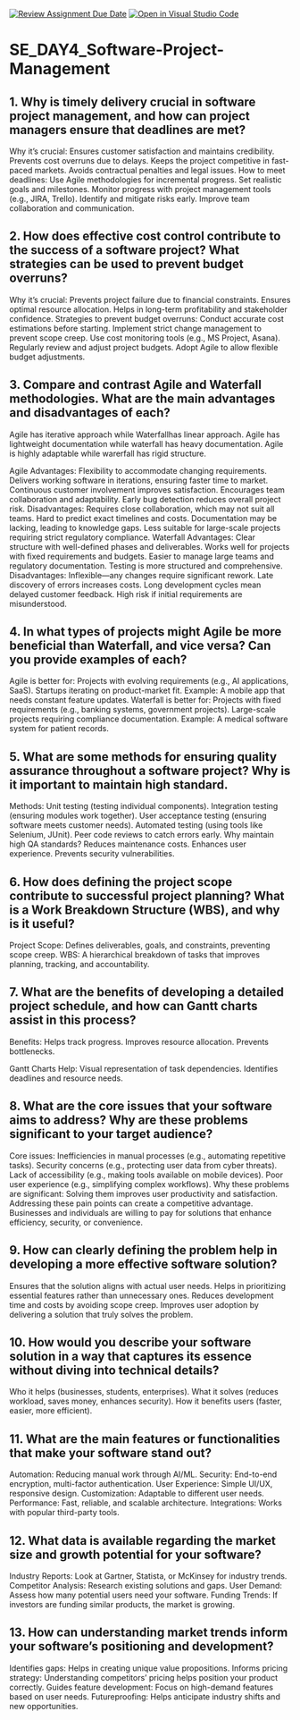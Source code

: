 [![Review Assignment Due Date](https://classroom.github.com/assets/deadline-readme-button-22041afd0340ce965d47ae6ef1cefeee28c7c493a6346c4f15d667ab976d596c.svg)](https://classroom.github.com/a/9pw6JKcu)
[![Open in Visual Studio Code](https://classroom.github.com/assets/open-in-vscode-2e0aaae1b6195c2367325f4f02e2d04e9abb55f0b24a779b69b11b9e10269abc.svg)](https://classroom.github.com/online_ide?assignment_repo_id=18468777&assignment_repo_type=AssignmentRepo)
# SE_DAY4_Software-Project-Management
## 1. Why is timely delivery crucial in software project management, and how can project managers ensure that deadlines are met?

 Why it’s crucial:
Ensures customer satisfaction and maintains credibility.
Prevents cost overruns due to delays.
Keeps the project competitive in fast-paced markets.
Avoids contractual penalties and legal issues.
 How to meet deadlines:
Use Agile methodologies for incremental progress.
Set realistic goals and milestones.
Monitor progress with project management tools (e.g., JIRA, Trello).
Identify and mitigate risks early.
Improve team collaboration and communication.


## 2. How does effective cost control contribute to the success of a software project? What strategies can be used to prevent budget overruns?

 Why it’s crucial:
Prevents project failure due to financial constraints.
Ensures optimal resource allocation.
Helps in long-term profitability and stakeholder confidence.
 Strategies to prevent budget overruns:
Conduct accurate cost estimations before starting.
Implement strict change management to prevent scope creep.
Use cost monitoring tools (e.g., MS Project, Asana).
Regularly review and adjust project budgets.
Adopt Agile to allow flexible budget adjustments.


## 3. Compare and contrast Agile and Waterfall methodologies. What are the main advantages and disadvantages of each?

 Agile has iterative approach while Waterfallhas linear approach.
 Agile has lightweight documentation while waterfall has heavy documentation.
 Agile is highly adaptable while warerfall has rigid structure.

  Agile
   Advantages:
Flexibility to accommodate changing requirements.
Delivers working software in iterations, ensuring faster time to market.
Continuous customer involvement improves satisfaction.
Encourages team collaboration and adaptability.
Early bug detection reduces overall project risk.
 Disadvantages:
Requires close collaboration, which may not suit all teams.
Hard to predict exact timelines and costs.
Documentation may be lacking, leading to knowledge gaps.
Less suitable for large-scale projects requiring strict regulatory compliance.
 Waterfall
   Advantages:
Clear structure with well-defined phases and deliverables.
Works well for projects with fixed requirements and budgets.
Easier to manage large teams and regulatory documentation.
Testing is more structured and comprehensive.
  Disadvantages:
Inflexible—any changes require significant rework.
Late discovery of errors increases costs.
Long development cycles mean delayed customer feedback.
High risk if initial requirements are misunderstood.

## 4. In what types of projects might Agile be more beneficial than Waterfall, and vice versa? Can you provide examples of each?

 Agile is better for:
Projects with evolving requirements (e.g., AI applications, SaaS).
Startups iterating on product-market fit.
Example: A mobile app that needs constant feature updates.
 Waterfall is better for:
Projects with fixed requirements (e.g., banking systems, government projects).
Large-scale projects requiring compliance documentation.
Example: A medical software system for patient records.


## 5. What are some methods for ensuring quality assurance throughout a software project? Why is it important to maintain high standard.

 Methods:
Unit testing (testing individual components).
Integration testing (ensuring modules work together).
User acceptance testing (ensuring software meets customer needs).
Automated testing (using tools like Selenium, JUnit).
Peer code reviews to catch errors early.
 Why maintain high QA standards?
Reduces maintenance costs.
Enhances user experience.
Prevents security vulnerabilities.

## 6. How does defining the project scope contribute to successful project planning? What is a Work Breakdown Structure (WBS), and why is it useful?

Project Scope: Defines deliverables, goals, and constraints, preventing scope creep.
WBS: A hierarchical breakdown of tasks that improves planning, tracking, and accountability.

## 7. What are the benefits of developing a detailed project schedule, and how can Gantt charts assist in this process?

Benefits:
  Helps track progress.
 Improves resource allocation.
 Prevents bottlenecks.

Gantt Charts Help:
 Visual representation of task dependencies.
 Identifies deadlines and resource needs.

## 8. What are the core issues that your software aims to address? Why are these problems significant to your target audience?

 Core issues:
Inefficiencies in manual processes (e.g., automating repetitive tasks).
Security concerns (e.g., protecting user data from cyber threats).
Lack of accessibility (e.g., making tools available on mobile devices).
Poor user experience (e.g., simplifying complex workflows).
 Why these problems are significant:
Solving them improves user productivity and satisfaction.
Addressing these pain points can create a competitive advantage.
Businesses and individuals are willing to pay for solutions that enhance efficiency, security, or convenience.

## 9. How can clearly defining the problem help in developing a more effective software solution?

Ensures that the solution aligns with actual user needs.
Helps in prioritizing essential features rather than unnecessary ones.
Reduces development time and costs by avoiding scope creep.
Improves user adoption by delivering a solution that truly solves the problem.

## 10. How would you describe your software solution in a way that captures its essence without diving into technical details?

Who it helps (businesses, students, enterprises).
What it solves (reduces workload, saves money, enhances security).
How it benefits users (faster, easier, more efficient).

## 11. What are the main features or functionalities that make your software stand out?

Automation: Reducing manual work through AI/ML.
Security: End-to-end encryption, multi-factor authentication.
User Experience: Simple UI/UX, responsive design.
Customization: Adaptable to different user needs.
Performance: Fast, reliable, and scalable architecture.
Integrations: Works with popular third-party tools.

## 12. What data is available regarding the market size and growth potential for your software?

 Industry Reports: Look at Gartner, Statista, or McKinsey for industry trends.
Competitor Analysis: Research existing solutions and gaps.
User Demand: Assess how many potential users need your software.
Funding Trends: If investors are funding similar products, the market is growing.

## 13. How can understanding market trends inform your software’s positioning and development?

 Identifies gaps: Helps in creating unique value propositions.
Informs pricing strategy: Understanding competitors’ pricing helps position your product correctly.
Guides feature development: Focus on high-demand features based on user needs.
Futureproofing: Helps anticipate industry shifts and new opportunities.
